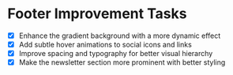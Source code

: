 # Footer Improvement Tasks

- [x] Enhance the gradient background with a more dynamic effect
- [x] Add subtle hover animations to social icons and links
- [x] Improve spacing and typography for better visual hierarchy
- [x] Make the newsletter section more prominent with better styling
